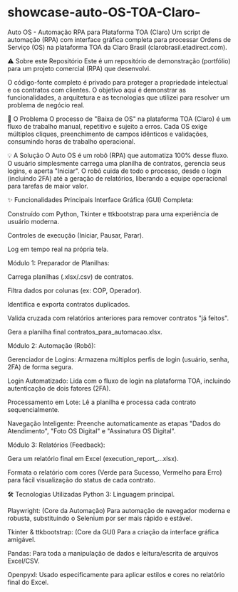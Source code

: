 # showcase-auto-OS-TOA-Claro-
Auto OS - Automação RPA para Plataforma TOA (Claro)
Um script de automação (RPA) com interface gráfica completa para processar Ordens de Serviço (OS) na plataforma TOA da Claro Brasil (clarobrasil.etadirect.com).

⚠️ Sobre este Repositório
Este é um repositório de demonstração (portfólio) para um projeto comercial (RPA) que desenvolvi.

O código-fonte completo é privado para proteger a propriedade intelectual e os contratos com clientes. O objetivo aqui é demonstrar as funcionalidades, a arquitetura e as tecnologias que utilizei para resolver um problema de negócio real.

🎯 O Problema
O processo de "Baixa de OS" na plataforma TOA (Claro) é um fluxo de trabalho manual, repetitivo e sujeito a erros. Cada OS exige múltiplos cliques, preenchimento de campos idênticos e validações, consumindo horas de trabalho operacional.

💡 A Solução
O Auto OS é um robô (RPA) que automatiza 100% desse fluxo. O usuário simplesmente carrega uma planilha de contratos, gerencia seus logins, e aperta "Iniciar". O robô cuida de todo o processo, desde o login (incluindo 2FA) até a geração de relatórios, liberando a equipe operacional para tarefas de maior valor.

✨ Funcionalidades Principais
Interface Gráfica (GUI) Completa:

Construído com Python, Tkinter e ttkbootstrap para uma experiência de usuário moderna.

Controles de execução (Iniciar, Pausar, Parar).

Log em tempo real na própria tela.

Módulo 1: Preparador de Planilhas:

Carrega planilhas (.xlsx/.csv) de contratos.

Filtra dados por colunas (ex: COP, Operador).

Identifica e exporta contratos duplicados.

Valida cruzada com relatórios anteriores para remover contratos "já feitos".

Gera a planilha final contratos_para_automacao.xlsx.

Módulo 2: Automação (Robô):

Gerenciador de Logins: Armazena múltiplos perfis de login (usuário, senha, 2FA) de forma segura.

Login Automatizado: Lida com o fluxo de login na plataforma TOA, incluindo autenticação de dois fatores (2FA).

Processamento em Lote: Lê a planilha e processa cada contrato sequencialmente.

Navegação Inteligente: Preenche automaticamente as etapas "Dados do Atendimento", "Foto OS Digital" e "Assinatura OS Digital".

Módulo 3: Relatórios (Feedback):

Gera um relatório final em Excel (execution_report_...xlsx).

Formata o relatório com cores (Verde para Sucesso, Vermelho para Erro) para fácil visualização do status de cada contrato.

🛠️ Tecnologias Utilizadas
Python 3: Linguagem principal.

Playwright: (Core da Automação) Para automação de navegador moderna e robusta, substituindo o Selenium por ser mais rápido e estável.

Tkinter & ttkbootstrap: (Core da GUI) Para a criação da interface gráfica amigável.

Pandas: Para toda a manipulação de dados e leitura/escrita de arquivos Excel/CSV.

Openpyxl: Usado especificamente para aplicar estilos e cores no relatório final do Excel.

